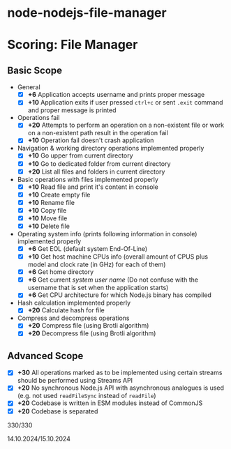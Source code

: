 # node-nodejs-file-manager

# Scoring: File Manager
## Basic Scope
- General
    - [x] **+6** Application accepts username and prints proper message
    - [x] **+10** Application exits if user pressed `ctrl+c` or sent `.exit` command and proper message is printed
- Operations fail
    - [x] **+20** Attempts to perform an operation on a non-existent file or work on a non-existent path result in the operation fail
    - [x] **+10** Operation fail doesn't crash application
- Navigation & working directory operations implemented properly
    - [x] **+10** Go upper from current directory
    - [x] **+10** Go to dedicated folder from current directory
    - [x] **+20** List all files and folders in current directory
- Basic operations with files implemented properly
    - [x] **+10** Read file and print it's content in console
    - [x] **+10** Create empty file
    - [x] **+10** Rename file
    - [x] **+10** Copy file
    - [x] **+10** Move file
    - [x] **+10** Delete file
- Operating system info (prints following information in console) implemented properly
    - [x] **+6** Get EOL (default system End-Of-Line)
    - [x] **+10** Get host machine CPUs info (overall amount of CPUS plus model and clock rate (in GHz) for each of them)
    - [x] **+6** Get home directory
    - [x] **+6** Get current *system user name* (Do not confuse with the username that is set when the application starts)
    - [x] **+6** Get CPU architecture for which Node.js binary has compiled
- Hash calculation implemented properly
    - [x] **+20** Calculate hash for file
- Compress and decompress operations
    - [x] **+20** Compress file (using Brotli algorithm)
    - [x] **+20** Decompress file (using Brotli algorithm)

## Advanced Scope

- [x] **+30** All operations marked as to be implemented using certain streams should be performed using Streams API
- [x] **+20** No synchronous Node.js API with asynchronous analogues is used (e.g. not used `readFileSync` instead of `readFile`)
- [x] **+20** Codebase is written in ESM modules instead of CommonJS
- [x] **+20** Codebase is separated

330/330

14.10.2024/15.10.2024